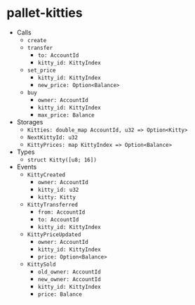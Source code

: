 # pallet-kitties
- Calls
  - `create`
  - `transfer`
    - `to: AccountId`
    - `kitty_id: KittyIndex`
  - `set_price`
    - `kitty_id: KittyIndex`
    - `new_price: Option<Balance>`
  - `buy`
    - `owner: AccountId`
    - `kitty_id: KittyIndex`
    - `max_price: Balance`
- Storages
  - `Kitties: double_map AccountId, u32 => Option<Kitty>`
  - `NextKittyId: u32`
  - `KittyPrices: map KittyIndex => Option<Balance>`
- Types
  - `struct Kitty([u8; 16])`
- Events
  - `KittyCreated`
    - `owner: AccountId`
    - `kitty_id: u32`
    - `kitty: Kitty`
  - `KittyTransferred`
    - `from: AccountId`
    - `to: AccountId`
    - `kitty_id: KittyIndex`
  - `KittyPriceUpdated`
    - `owner: AccountId`
    - `kitty_id: KittyIndex`
    - `price: Option<Balance>`
  - `KittySold`
    - `old_owner: AccountId`
    - `new_owner: AccountId`
    - `kitty_id: KittyIndex`
    - `price: Balance`
